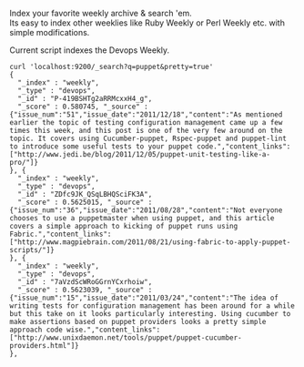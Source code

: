 Index your favorite weekly archive & search 'em.  
Its easy to index other weeklies like Ruby Weekly or Perl Weekly etc. with simple modifications.

Current script indexes the Devops Weekly.

    curl 'localhost:9200/_search?q=puppet&pretty=true'
    {
      "_index" : "weekly",
      "_type" : "devops",
      "_id" : "P-419BSHTg2aRRMcxxH4_g",
      "_score" : 0.580745, "_source" : {"issue_num":"51","issue_date":"2011/12/18","content":"As mentioned earlier the topic of testing configuration management came up a few times this week, and this post is one of the very few around on the topic. It covers using Cucumber-puppet, Rspec-puppet and puppet-lint to introduce some useful tests to your puppet code.","content_links":["http://www.jedi.be/blog/2011/12/05/puppet-unit-testing-like-a-pro/"]}
    }, {
      "_index" : "weekly",
      "_type" : "devops",
      "_id" : "ZDfc9JK_QSqLBHQSciFK3A",
      "_score" : 0.5625015, "_source" : {"issue_num":"36","issue_date":"2011/08/28","content":"Not everyone chooses to use a puppetmaster when using puppet, and this article covers a simple approach to kicking of puppet runs using Fabric.","content_links":["http://www.magpiebrain.com/2011/08/21/using-fabric-to-apply-puppet-scripts/"]}
    }, {
      "_index" : "weekly",
      "_type" : "devops",
      "_id" : "7aVzdScWRoGGrnYCxrhoiw",
      "_score" : 0.5623039, "_source" : {"issue_num":"15","issue_date":"2011/03/24","content":"The idea of writing tests for configuration management has been around for a while but this take on it looks particularly interesting. Using cucumber to make assertions based on puppet providers looks a pretty simple approach code wise.","content_links":["http://www.unixdaemon.net/tools/puppet/puppet-cucumber-providers.html"]}
    },
 
